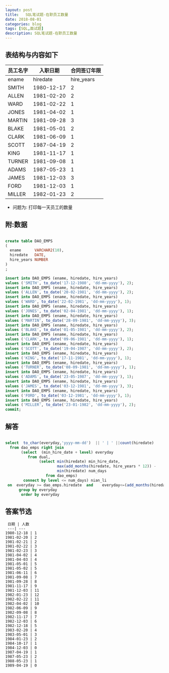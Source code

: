 ```yaml
---
layout: post
title:   SQL笔试题-在职员工数量
date: 2018-08-01
categories: blog
tags: [SQL,面试题]
description: SQL笔试题-在职员工数量
---
```


## 表结构与内容如下

员工名字 |入职日期 | 合同签订年限
--- | --- | ---
ename | hiredate |hire_years
SMITH | 1980-12-17 | 2
ALLEN | 1981-02-20 | 2
WARD | 1981-02-22 | 1
JONES | 1981-04-02 | 1
MARTIN | 1981-09-28 | 3
BLAKE | 1981-05-01 | 2
CLARK | 1981-06-09 | 1
SCOTT | 1987-04-19 | 2
KING | 1981-11-17 | 1
TURNER | 1981-09-08 | 1
ADAMS | 1987-05-23 | 1
JAMES | 1981-12-03 | 3
FORD | 1981-12-03 | 1
MILLER | 1982-01-23 | 2

- 问题为: 打印每一天员工的数量 

## 附:数据


```sql

create table DAO_EMPS
(
  ename      VARCHAR2(10),
  hiredate   DATE,
  hire_years NUMBER
)
;

insert into DAO_EMPS (ename, hiredate, hire_years)
values ('SMITH', to_date('17-12-1980', 'dd-mm-yyyy'), 2);
insert into DAO_EMPS (ename, hiredate, hire_years)
values ('ALLEN', to_date('20-02-1981', 'dd-mm-yyyy'), 2);
insert into DAO_EMPS (ename, hiredate, hire_years)
values ('WARD', to_date('22-02-1981', 'dd-mm-yyyy'), 1);
insert into DAO_EMPS (ename, hiredate, hire_years)
values ('JONES', to_date('02-04-1981', 'dd-mm-yyyy'), 1);
insert into DAO_EMPS (ename, hiredate, hire_years)
values ('MARTIN', to_date('28-09-1981', 'dd-mm-yyyy'), 3);
insert into DAO_EMPS (ename, hiredate, hire_years)
values ('BLAKE', to_date('01-05-1981', 'dd-mm-yyyy'), 2);
insert into DAO_EMPS (ename, hiredate, hire_years)
values ('CLARK', to_date('09-06-1981', 'dd-mm-yyyy'), 1);
insert into DAO_EMPS (ename, hiredate, hire_years)
values ('SCOTT', to_date('19-04-1987', 'dd-mm-yyyy'), 2);
insert into DAO_EMPS (ename, hiredate, hire_years)
values ('KING', to_date('17-11-1981', 'dd-mm-yyyy'), 1);
insert into DAO_EMPS (ename, hiredate, hire_years)
values ('TURNER', to_date('08-09-1981', 'dd-mm-yyyy'), 1);
insert into DAO_EMPS (ename, hiredate, hire_years)
values ('ADAMS', to_date('23-05-1987', 'dd-mm-yyyy'), 1);
insert into DAO_EMPS (ename, hiredate, hire_years)
values ('JAMES', to_date('03-12-1981', 'dd-mm-yyyy'), 3);
insert into DAO_EMPS (ename, hiredate, hire_years)
values ('FORD', to_date('03-12-1981', 'dd-mm-yyyy'), 1);
insert into DAO_EMPS (ename, hiredate, hire_years)
values ('MILLER', to_date('23-01-1982', 'dd-mm-yyyy'), 2);
commit;


```

## 解答

```sql

select  to_char(everyday,'yyyy-mm-dd')  || ' | ' ||count(hiredate)
  from dao_emps right join 
       (select  (min_hire_date + level) everyday
          from dual,
               (select min(hiredate) min_hire_date,
                       max(add_months(hiredate, hire_years * 12)) -
                       min(hiredate) num_days
                  from dao_emps)
        connect by level <= num_days) nian_li
 on  everyday >= dao_emps.hiredate  and    everyday<=(add_months(hiredate, hire_years * 12)-1 )     
      group by everyday 
       order by everyday 

```

## 答案节选


     日期 | 人数
     ---| ---
	1980-12-18 | 1
    1981-02-20 | 2
    1981-02-21 | 2
    1981-02-22 | 3
    1981-02-23 | 3
    1981-04-02 | 4
    1981-04-03 | 4
    1981-05-01 | 5
    1981-05-02 | 5
    1981-06-11 | 6
    1981-09-08 | 7
    1981-09-28 | 8
    1981-11-17 | 9
    1981-12-03 | 11
    1982-01-23 | 12
    1982-02-22 | 11
    1982-04-02 | 10
    1982-06-09 | 9
    1982-09-08 | 8
    1982-11-17 | 7
    1982-12-03 | 6
    1982-12-18 | 5
    1983-02-20 | 4
    1983-05-01 | 3
    1984-01-23 | 2
    1984-10-17 | 1
    1984-12-03 | 0
    1987-04-19 | 1
    1987-05-23 | 2
    1988-05-23 | 1
    1989-04-19 | 0